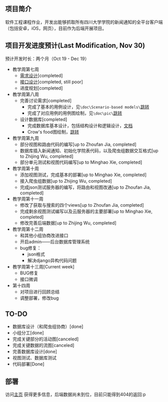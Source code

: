## 项目简介

软件工程课程作业，开发出能够抓取所有四川大学学院的新闻通知的全平台客户端（包括安卓，iOS，网页），目前作为后端开展项目。


## 项目开发进度预计(Last Modification, Nov 30)
预计开发时长：两个月（Oct 19 - Dec 19）

* 教学周第七周
	* [需求设计](https://github.com/Yetocome/AcaPush/tree/master/doc/Scenario-based%20models)[completed]
	* [接口设计](https://github.com/Yetocome/AcaPush/blob/master/doc/interfaces.md)[completed, still poor]
	* 进度规划[completed]
* 教学周第八周
	* 完善讨论需求[completed]
		* 完成了基本的用例设计，见`\doc\Scenario-based models\`[跳转](https://github.com/Yetocome/AcaPush/tree/master/doc/Scenario-based%20models)
		* 完成了对应用例的用例图绘制，见`\doc\pic\`[跳转](https://github.com/Yetocome/AcaPush/tree/master/doc/pic)
	* 设计数据库[completed]
		* 完成数据库基本设计，包括结构设计和逻辑设计，[文档](https://github.com/Yetocome/AcaPush/blob/master/doc/database/%E6%95%B0%E6%8D%AE%E5%BA%93%E8%AE%BE%E8%AE%A1%E8%AF%B4%E6%98%8E%E4%B9%A6.docx)
		* Crow's food图绘制，[跳转](https://github.com/Yetocome/AcaPush/blob/master/doc/pic/database-overview.png)
* 教学周第九周
	* 部分视图和路由代码的编写[up to Zhoufan Jia, completed]
	* 数据库插入新闻通知、初始化学院表代码，以及爬虫组数据交互格式[up to Zhijing Wu, completed]
	* 部分单元测试和视图代码编写[up to Minghao Xie, completed]
* 教学周第十周
	* 添加视图测试，完成基本的部署[up to Minghao Xie, completed]
	* 接入爬虫组数据[up to Zhijing Wu, completed]
	* 完成json测试服务器的编写，将路由和视图改通[up to Zhoufan Jia, completed]
* 教学周第十一周
	* 修改了获取与搜索的四个views[up to Zhoufan Jia, completed]
	* 完成剩余视图测试编写以及云服务器的主要部署[up to Minghao Xie, completed]
	* 修改完善后端数据[up to Zhijing Wu, completed]
* 教学周第十二周
	* 和其他小组协商改进接口
	* 开启admin——后台数据库管理系统
	* bug修复：
		* json格式
		* 解决django异构代码问题
* 教学周第十三周[Current week]
	* BUG修复
	* 接口微调
* 第十四周  
	* 对项目进行回顾总结
	* 调整部署，修改bug

## TO-DO
* 数据库设计（和爬虫组协商）[done]
* 小组分工[done]
* 完成关键部分的活动图[canceled]
* 完成关键数据的流图[canceled]
* 完善数据库设计[done]
* 视图测试、数据库测试
* 代码部署[Done]


## 部署
访问[主页](xmhtest.cn) 获得更多信息，后端数据尚未到位，目前只能得到404的返回:p